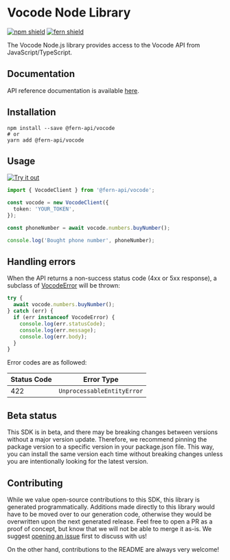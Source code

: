 # Vocode Node Library

[![npm shield](https://img.shields.io/npm/v/@fern-api/vocode)](https://www.npmjs.com/package/@fern-api/vocode)
[![fern shield](https://img.shields.io/badge/%F0%9F%8C%BF-SDK%20generated%20by%20Fern-brightgreen)](https://github.com/fern-api/fern)

The Vocode Node.js library provides access to the Vocode API from JavaScript/TypeScript.

## Documentation

API reference documentation is available [here](https://docs.vocode.dev/).

## Installation

```
npm install --save @fern-api/vocode
# or
yarn add @fern-api/vocode
```

## Usage

[![Try it out](https://developer.stackblitz.com/img/open_in_stackblitz.svg)](https://stackblitz.com/edit/typescript-example-using-sdk-built-with-fern-nuefzg?file=app.ts)

```typescript
import { VocodeClient } from '@fern-api/vocode';

const vocode = new VocodeClient({
  token: 'YOUR_TOKEN',
});

const phoneNumber = await vocode.numbers.buyNumber();

console.log('Bought phone number', phoneNumber);
```

## Handling errors

When the API returns a non-success status code (4xx or 5xx response), a subclass of [VocodeError](./src/errors/VocodeError.ts) will be thrown:

```ts
try {
  await vocode.numbers.buyNumber();
} catch (err) {
  if (err instanceof VocodeError) {
    console.log(err.statusCode);
    console.log(err.message); 
    console.log(err.body);
  }
}
```

Error codes are as followed:

| Status Code | Error Type                 |
| ----------- | -------------------------- |
| 422         | `UnprocessableEntityError` |


## Beta status

This SDK is in beta, and there may be breaking changes between versions without a major version update. Therefore, we recommend pinning the package version to a specific version in your package.json file. This way, you can install the same version each time without breaking changes unless you are intentionally looking for the latest version.

## Contributing

While we value open-source contributions to this SDK, this library is generated programmatically. Additions made directly to this library would have to be moved over to our generation code, otherwise they would be overwritten upon the next generated release. Feel free to open a PR as a proof of concept, but know that we will not be able to merge it as-is. We suggest [opening an issue](https://github.com/FlatFilers/flatfile-node/issues) first to discuss with us!

On the other hand, contributions to the README are always very welcome!
